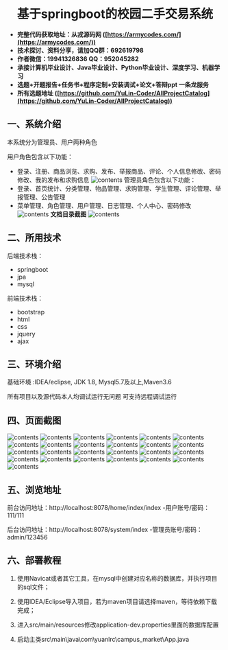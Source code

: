 <p><h1 align="center">基于springboot的校园二手交易系统</h1></p>

- <b>完整代码获取地址：从戎源码网 ([https://armycodes.com/](https://armycodes.com/))</b>
- <b>技术探讨、资料分享，请加QQ群：692619798</b> 
- <b>作者微信：19941326836  QQ：952045282</b> 
- <b>承接计算机毕业设计、Java毕业设计、Python毕业设计、深度学习、机器学习</b>
- <b>选题+开题报告+任务书+程序定制+安装调试+论文+答辩ppt 一条龙服务</b>
- <b>所有选题地址 ([https://github.com/YuLin-Coder/AllProjectCatalog](https://github.com/YuLin-Coder/AllProjectCatalog)) </b>

## 一、系统介绍

本系统分为管理员、用户两种角色

用户角色包含以下功能：
- 登录、注册、商品浏览、求购、发布、举报商品、评论、个人信息修改、密码修改、我的发布和求购信息
![contents](./picture/picture0.png)
管理员角色包含以下功能：
- 登录、首页统计、分类管理、物品管理、求购管理、学生管理、评论管理、举报管理、公告管理
- 菜单管理、角色管理、用户管理、日志管理、个人中心、密码修改
![contents](./picture/picture00.png)
**文档目录截图**
![contents](./picture/picture00.png)
## 二、所用技术

后端技术栈：

- springboot
- jpa
- mysql

前端技术栈：

- bootstrap
- html
- css
- jquery
- ajax

## 三、环境介绍

基础环境 :IDEA/eclipse, JDK 1.8, Mysql5.7及以上,Maven3.6

所有项目以及源代码本人均调试运行无问题 可支持远程调试运行

## 四、页面截图
![contents](./picture/picture0.png)
![contents](./picture/picture1.png)
![contents](./picture/picture2.png)
![contents](./picture/picture3.png)
![contents](./picture/picture4.png)
![contents](./picture/picture5.png)
![contents](./picture/picture6.png)
![contents](./picture/picture7.png)
![contents](./picture/picture8.png)
![contents](./picture/picture9.png)
![contents](./picture/picture10.png)
![contents](./picture/picture11.png)
![contents](./picture/picture12.png)
![contents](./picture/picture13.png)
![contents](./picture/picture14.png)
![contents](./picture/picture15.png)
![contents](./picture/picture16.png)
![contents](./picture/picture17.png)
![contents](./picture/picture18.png)
![contents](./picture/picture19.png)
![contents](./picture/picture20.png)
![contents](./picture/picture21.png)
![contents](./picture/picture22.png)
![contents](./picture/picture23.png)
![contents](./picture/picture24.png)

## 五、浏览地址
前台访问地址：http://localhost:8078/home/index/index
-用户账号/密码：111/111

后台访问地址：http://localhost:8078/system/index
-管理员账号/密码：admin/123456

## 六、部署教程

1. 使用Navicat或者其它工具，在mysql中创建对应名称的数据库，并执行项目的sql文件；

2. 使用IDEA/Eclipse导入项目，若为maven项目请选择maven，等待依赖下载完成；

3. 进入src/main/resources修改application-dev.properties里面的数据库配置

4. 启动主类src\main\java\com\yuanlrc\campus_market\App.java





